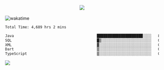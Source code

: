 <h1 align="center">
  <img src="https://readme-typing-svg.herokuapp.com/?font=Righteous&size=35&center=true&vCenter=true&width=500&height=70&duration=4000&lines=Hi!+%F0%9F%91%8B+I%27m+Ali%20Osman!;" />
</h1>


![wakatime](https://wakatime.com/share/@aliosmanoktar/3a8ffe71-6da4-4964-913b-2f09afbe53bf.svg?cache=none)
<!--START_SECTION:waka-->

```txt
Total Time: 4,689 hrs 2 mins

Java                                      █████████████████████░░░░   84.17 %
SQL                                       █▒░░░░░░░░░░░░░░░░░░░░░░░   05.84 %
XML                                       ▓░░░░░░░░░░░░░░░░░░░░░░░░   02.02 %
Dart                                      ▒░░░░░░░░░░░░░░░░░░░░░░░░   01.48 %
TypeScript                                ▒░░░░░░░░░░░░░░░░░░░░░░░░   00.88 %
```

<!--END_SECTION:waka-->

<img src="https://profile-counter.glitch.me/aliosmanoktar/count.svg" />


